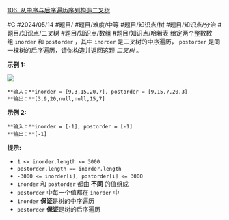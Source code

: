 [106. 从中序与后序遍历序列构造二叉树](https://leetcode.cn/problems/construct-binary-tree-from-inorder-and-postorder-traversal/)

#C #2024/05/14 #题目/ #题目/难度/中等 #题目/知识点/树 #题目/知识点/分治 #题目/知识点/二叉树 #题目/知识点/数组 #题目/知识点/哈希表
给定两个整数数组 `inorder` 和 `postorder` ，其中 `inorder` 是二叉树的中序遍历， `postorder` 是同一棵树的后序遍历，请你构造并返回这颗 _二叉树_ 。

**示例 1:**

![](https://assets.leetcode.com/uploads/2021/02/19/tree.jpg)
```
**输入：**inorder = [9,3,15,20,7], postorder = [9,15,7,20,3]
**输出：**[3,9,20,null,null,15,7]
```
**示例 2:**
```
**输入：**inorder = [-1], postorder = [-1]
**输出：**[-1]
```
**提示:**

- `1 <= inorder.length <= 3000`
- `postorder.length == inorder.length`
- `-3000 <= inorder[i], postorder[i] <= 3000`
- `inorder` 和 `postorder` 都由 **不同** 的值组成
- `postorder` 中每一个值都在 `inorder` 中
- `inorder` **保证**是树的中序遍历
- `postorder` **保证**是树的后序遍历